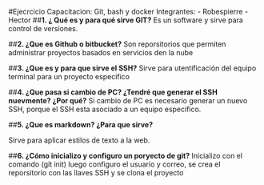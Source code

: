 #Ejecrcicio
Capacitacion: Git, bash y docker
Integrantes:
	- Robespierre
	- Hector
##**1. ¿ Qué es y para qué sirve GIT?**
Es un software y sirve para control de versiones.

##**2. ¿Que es Github o bitbucket?**
Son reporsitorios que permiten administrar proyectos basados en servicios den la nube 

##**3. ¿Que es y para que sirve el SSH?**
Sirve para utentificación del equipo terminal para un proyecto especifico

##**4. ¿Que pasa si cambio de PC? ¿Tendré que generar el SSH nuevmente? ¿Por qué?**
Si cambio de PC es necesario generar un nuevo SSH, porque el SSH esta asociado a un equipo especifico.

##**5. ¿Que es markdown? ¿Para que sirve?**

Sirve para aplicar estilos de texto a la web.


##**6. ¿Cómo inicializo y configuro un poryecto de git?**
Inicializo con el comando (git init) luego configuro el usuario y correo, se crea el reporsitorio con las llaves SSH y se clona el proyecto


